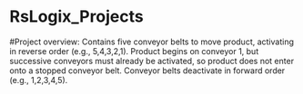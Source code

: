 # RsLogix_Projects
#Project overview:
Contains five conveyor belts to move product, activating in reverse order (e.g., 5,4,3,2,1). Product begins on conveyor 1,
but successive conveyors must already be activated, so product does not enter onto a stopped conveyor belt. Conveyor belts
deactivate in forward order (e.g., 1,2,3,4,5).
